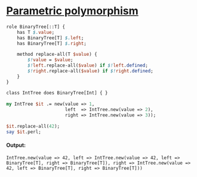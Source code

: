 [1]: https://rosettacode.org/wiki/Parametric_polymorphism

# [Parametric polymorphism][1]

```perl
role BinaryTree[::T] {
    has T $.value;
    has BinaryTree[T] $.left;
    has BinaryTree[T] $.right;
 
    method replace-all(T $value) {
        $!value = $value;
        $!left.replace-all($value) if $!left.defined;
        $!right.replace-all($value) if $!right.defined;
    }
}
 
class IntTree does BinaryTree[Int] { }
 
my IntTree $it .= new(value => 1,
                      left  => IntTree.new(value => 2),
                      right => IntTree.new(value => 3));
 
$it.replace-all(42);
say $it.perl;
```

#### Output:
```
IntTree.new(value => 42, left => IntTree.new(value => 42, left => BinaryTree[T], right => BinaryTree[T]), right => IntTree.new(value => 42, left => BinaryTree[T], right => BinaryTree[T]))
```